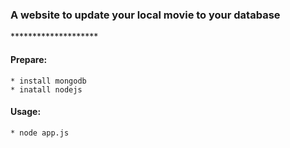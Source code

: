 <h3>
	A website to update your local movie to your database
</h3>
<p>
********************
</p>

<h4>
	Prepare:
</h4>

	* install mongodb
	* inatall nodejs
<h4>
	Usage:
</h4>

	* node app.js
